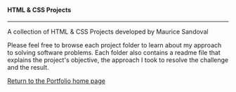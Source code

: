 #### HTML & CSS Projects
***

A collection of HTML & CSS Projects developed by Maurice Sandoval 

Please feel free to browse each project folder to learn about my approach to solving software problems. Each folder also contains a readme file that explains the project's objective, the approach I took to resolve the challenge and the result. 


[Return to the Portfolio home page](https://github.com/mauricesandoval/Portfolio-for-MauriceSandoval)
